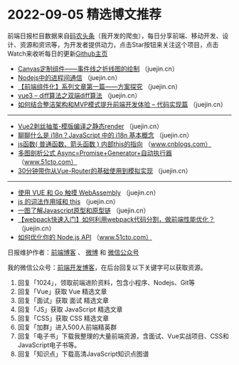 # 2022-09-05 精选博文推荐

前端日报栏目数据来自[码农头条](https://toutiao.qdkfweb.cn/)（我开发的爬虫），每日分享前端、移动开发、设计、资源和资讯等，为开发者提供动力，点击Star按钮来关注这个项目，点击Watch来收听每日的更新[Github主页](https://github.com/kujian/frontendDaily)
* [Canvas定制组件——事件线之折线图的绘制](https://juejin.cn/post/7139426940772483108) （juejin.cn）
* [Nodejs中的进程间通信](https://juejin.cn/post/7139412755760709645) （juejin.cn）
* [【前端组件化】系列文章第一篇——方案探究](https://juejin.cn/post/7139513166613970958) （juejin.cn）
* [vue3 &#8211; diff算法之双端diff算法](https://juejin.cn/post/7139386449949884447) （juejin.cn）
* [如何结合整洁架构和MVP模式提升前端开发体验 &#8211; 代码实现篇](https://juejin.cn/post/7139497477086019621) （juejin.cn）

***
* [Vue2剥丝抽茧-模版编译之静态render](https://juejin.cn/post/7139376169062301704) （juejin.cn）
* [聊聊什么是 i18n？JavaScript 中的 i18n 基本概念](https://juejin.cn/post/7139484960859095053) （juejin.cn）
* [js函数( 普通函数、箭头函数 ) 内部this的指向](https://www.cnblogs.com/hello-world-01/p/16653979.html) （www.cnblogs.com）
* [多图剖析公式 Async=Promise+Generator+自动执行器](https://www.51cto.com/article/717943.html) （www.51cto.com）
* [30分钟带你从Vue-Router的基础使用到模拟实现](https://juejin.cn/post/7139144424776269860) （juejin.cn）

***
* [使用 VUE 和 Go 触摸 WebAssembly](https://juejin.cn/post/7139469118842863630) （juejin.cn）
* [js 的词法作用域和 this](https://juejin.cn/post/7139461646828699662) （juejin.cn）
* [一图了解Javascript原型和原型链](https://juejin.cn/post/7139441807338766343) （juejin.cn）
* [【webpack快速入门】如何利用webpack代码分割，做前端性能优化？](https://juejin.cn/post/7139438426226425869) （juejin.cn）
* [如何优化你的 Node.js API](https://www.51cto.com/article/717938.html) （www.51cto.com）

日报维护作者：[前端博客](https://qdkfweb.cn/) 、 [微博](http://weibo.com/kujian) 和 [微信公众号](https://open.weixin.qq.com/qr/code?username=caibaojian_com)

我的微信公众号：[前端开发博客](https://open.weixin.qq.com/qr/code?username=caibaojian_com)，在后台回复以下关键字可以获取资源。

1. 回复「1024」，领取前端进阶资料，包含小程序、Nodejs、Git等
2. 回复「Vue」获取 Vue 精选文章
3. 回复「面试」获取 面试 精选文章
4. 回复「JS」获取 JavaScript 精选文章
5. 回复「CSS」获取 CSS 精选文章
6. 回复「加群」进入500人前端精英群
7. 回复「电子书」下载我整理的大量前端资源，含面试、Vue实战项目、CSS和JavaScript电子书等。
8. 回复「知识点」下载高清JavaScript知识点图谱